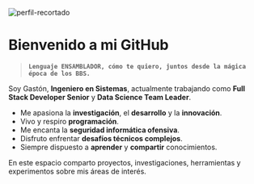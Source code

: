 ![perfil-recortado](https://github.com/user-attachments/assets/e71ba623-770e-4f7f-aa56-92fa0247fc81)

# Bienvenido a mi GitHub  

> **`Lenguaje ENSAMBLADOR, cómo te quiero, juntos desde la mágica época de los BBS.`**  

Soy Gastón, **Ingeniero en Sistemas**, actualmente trabajando como **Full Stack Developer Senior** y **Data Science Team Leader**.

- Me apasiona la **investigación**, el **desarrollo** y la **innovación**.
- Vivo y respiro **programación**.
- Me encanta la **seguridad informática ofensiva**.  
- Disfruto enfrentar **desafíos técnicos complejos**.
- Siempre dispuesto a **aprender** y **compartir** conocimientos.  

En este espacio comparto proyectos, investigaciones, herramientas y experimentos sobre mis áreas de interés.

